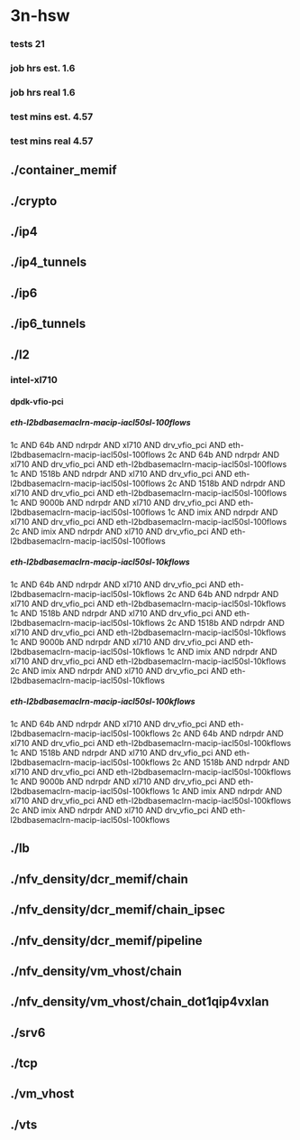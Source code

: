 # 3n-hsw
### tests 21
### job hrs est. 1.6
### job hrs real 1.6
### test mins est. 4.57
### test mins real 4.57
## ./container_memif
## ./crypto
## ./ip4
## ./ip4_tunnels
## ./ip6
## ./ip6_tunnels
## ./l2
### intel-xl710
#### dpdk-vfio-pci
##### eth-l2bdbasemaclrn-macip-iacl50sl-100flows
1c AND 64b AND ndrpdr AND xl710 AND drv_vfio_pci AND eth-l2bdbasemaclrn-macip-iacl50sl-100flows
2c AND 64b AND ndrpdr AND xl710 AND drv_vfio_pci AND eth-l2bdbasemaclrn-macip-iacl50sl-100flows
1c AND 1518b AND ndrpdr AND xl710 AND drv_vfio_pci AND eth-l2bdbasemaclrn-macip-iacl50sl-100flows
2c AND 1518b AND ndrpdr AND xl710 AND drv_vfio_pci AND eth-l2bdbasemaclrn-macip-iacl50sl-100flows
1c AND 9000b AND ndrpdr AND xl710 AND drv_vfio_pci AND eth-l2bdbasemaclrn-macip-iacl50sl-100flows
1c AND imix AND ndrpdr AND xl710 AND drv_vfio_pci AND eth-l2bdbasemaclrn-macip-iacl50sl-100flows
2c AND imix AND ndrpdr AND xl710 AND drv_vfio_pci AND eth-l2bdbasemaclrn-macip-iacl50sl-100flows
##### eth-l2bdbasemaclrn-macip-iacl50sl-10kflows
1c AND 64b AND ndrpdr AND xl710 AND drv_vfio_pci AND eth-l2bdbasemaclrn-macip-iacl50sl-10kflows
2c AND 64b AND ndrpdr AND xl710 AND drv_vfio_pci AND eth-l2bdbasemaclrn-macip-iacl50sl-10kflows
1c AND 1518b AND ndrpdr AND xl710 AND drv_vfio_pci AND eth-l2bdbasemaclrn-macip-iacl50sl-10kflows
2c AND 1518b AND ndrpdr AND xl710 AND drv_vfio_pci AND eth-l2bdbasemaclrn-macip-iacl50sl-10kflows
1c AND 9000b AND ndrpdr AND xl710 AND drv_vfio_pci AND eth-l2bdbasemaclrn-macip-iacl50sl-10kflows
1c AND imix AND ndrpdr AND xl710 AND drv_vfio_pci AND eth-l2bdbasemaclrn-macip-iacl50sl-10kflows
2c AND imix AND ndrpdr AND xl710 AND drv_vfio_pci AND eth-l2bdbasemaclrn-macip-iacl50sl-10kflows
##### eth-l2bdbasemaclrn-macip-iacl50sl-100kflows
1c AND 64b AND ndrpdr AND xl710 AND drv_vfio_pci AND eth-l2bdbasemaclrn-macip-iacl50sl-100kflows
2c AND 64b AND ndrpdr AND xl710 AND drv_vfio_pci AND eth-l2bdbasemaclrn-macip-iacl50sl-100kflows
1c AND 1518b AND ndrpdr AND xl710 AND drv_vfio_pci AND eth-l2bdbasemaclrn-macip-iacl50sl-100kflows
2c AND 1518b AND ndrpdr AND xl710 AND drv_vfio_pci AND eth-l2bdbasemaclrn-macip-iacl50sl-100kflows
1c AND 9000b AND ndrpdr AND xl710 AND drv_vfio_pci AND eth-l2bdbasemaclrn-macip-iacl50sl-100kflows
1c AND imix AND ndrpdr AND xl710 AND drv_vfio_pci AND eth-l2bdbasemaclrn-macip-iacl50sl-100kflows
2c AND imix AND ndrpdr AND xl710 AND drv_vfio_pci AND eth-l2bdbasemaclrn-macip-iacl50sl-100kflows
## ./lb
## ./nfv_density/dcr_memif/chain
## ./nfv_density/dcr_memif/chain_ipsec
## ./nfv_density/dcr_memif/pipeline
## ./nfv_density/vm_vhost/chain
## ./nfv_density/vm_vhost/chain_dot1qip4vxlan
## ./srv6
## ./tcp
## ./vm_vhost
## ./vts
